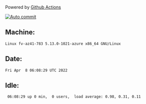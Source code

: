 Powered by [Github Actions](https://github.com/features/actions)

[![Auto commit](https://github.com/gyfary/workstation/workflows/Auto%20commit/badge.svg)](https://github.com/gyfary/workstation/actions?query=workflow%3A%22Auto+commit%22)

## Machine:
```
Linux fv-az41-783 5.13.0-1021-azure x86_64 GNU/Linux
```
## Date:
```
Fri Apr  8 06:08:29 UTC 2022
```
## Idle:
```
 06:08:29 up 0 min,  0 users,  load average: 0.98, 0.31, 0.11
```
